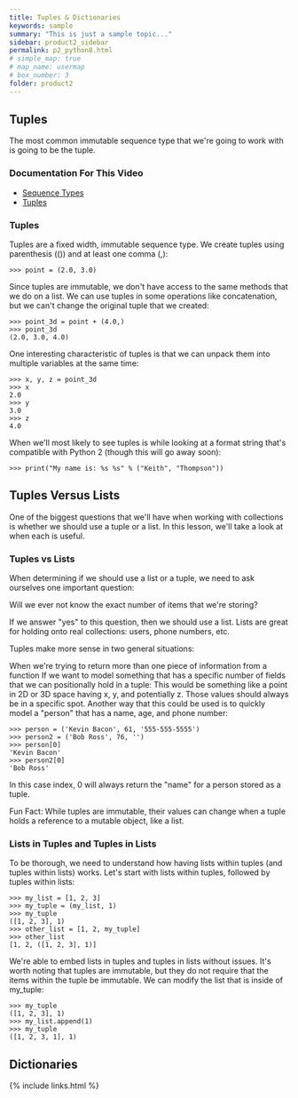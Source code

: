 ```yaml
---
title: Tuples & Dictionaries
keywords: sample
summary: "This is just a sample topic..."
sidebar: product2_sidebar
permalink: p2_python8.html
# simple_map: true
# map_name: usermap
# box_number: 3
folder: product2
---
```


## Tuples

The most common immutable sequence type that we're going to work with is going to be the tuple.

### Documentation For This Video

- [Sequence Types](https://docs.python.org/3/library/stdtypes.html#sequence-types-list-tuple-range)
- [Tuples](https://docs.python.org/3/library/stdtypes.html#tuple)

### Tuples

Tuples are a fixed width, immutable sequence type. We create tuples using parenthesis (()) and at least one comma (,):

```mcd
>>> point = (2.0, 3.0)
```

Since tuples are immutable, we don't have access to the same methods that we do on a list. We can use tuples in some operations like concatenation, but we can't change the original tuple that we created:

```mcd
>>> point_3d = point + (4.0,)
>>> point_3d
(2.0, 3.0, 4.0)
```

One interesting characteristic of tuples is that we can unpack them into multiple variables at the same time:

```mcd
>>> x, y, z = point_3d
>>> x
2.0
>>> y
3.0
>>> z
4.0
```

When we'll most likely to see tuples is while looking at a format string that's compatible with Python 2 (though this will go away soon):

```mcd
>>> print("My name is: %s %s" % ("Keith", "Thompson"))
```

## Tuples Versus Lists

One of the biggest questions that we'll have when working with collections is whether we should use a tuple or a list. In this lesson, we'll take a look at when each is useful.

### Tuples vs Lists

When determining if we should use a list or a tuple, we need to ask ourselves one important question:

Will we ever not know the exact number of items that we're storing?

If we answer "yes" to this question, then we should use a list. Lists are great for holding onto real collections: users, phone numbers, etc.

Tuples make more sense in two general situations:

When we're trying to return more than one piece of information from a function
If we want to model something that has a specific number of fields that we can positionally hold in a tuple:
This would be something like a point in 2D or 3D space having x, y, and potentially z. Those values should always be in a specific spot.
Another way that this could be used is to quickly model a "person" that has a name, age, and phone number:

```mcd
>>> person = ('Kevin Bacon', 61, '555-555-5555')
>>> person2 = ('Bob Ross', 76, '')
>>> person[0]
'Kevin Bacon'
>>> person2[0]
'Bob Ross'
```

In this case index, 0 will always return the "name" for a person stored as a tuple.

Fun Fact: While tuples are immutable, their values can change when a tuple holds a reference to a mutable object, like a list.

### Lists in Tuples and Tuples in Lists

To be thorough, we need to understand how having lists within tuples (and tuples within lists) works. Let's start with lists within tuples, followed by tuples within lists:

```mcd
>>> my_list = [1, 2, 3]
>>> my_tuple = (my_list, 1)
>>> my_tuple
([1, 2, 3], 1)
>>> other_list = [1, 2, my_tuple]
>>> other_list
[1, 2, ([1, 2, 3], 1)]
```

We're able to embed lists in tuples and tuples in lists without issues. It's worth noting that tuples are immutable, but they do not require that the items within the tuple be immutable. We can modify the list that is inside of my_tuple:

```mcd
>>> my_tuple
([1, 2, 3], 1)
>>> my_list.append(1)
>>> my_tuple
([1, 2, 3, 1], 1)
```


## Dictionaries

{% include links.html %}
